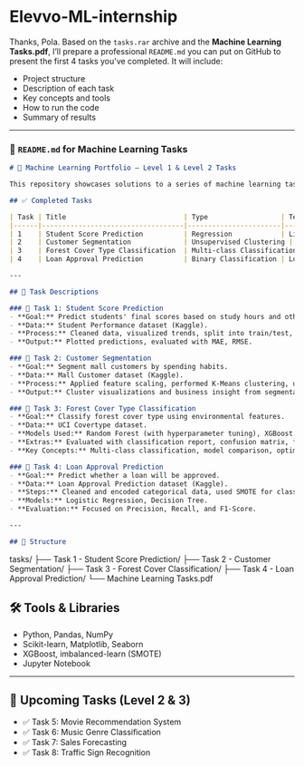# Elevvo-ML-internship


Thanks, Pola. Based on the `tasks.rar` archive and the **Machine Learning Tasks.pdf**, I’ll prepare a professional `README.md` you can put on GitHub to present the first 4 tasks you've completed. It will include:

* Project structure
* Description of each task
* Key concepts and tools
* How to run the code
* Summary of results

---

### 📘 `README.md` for Machine Learning Tasks

```markdown
# 🧠 Machine Learning Portfolio – Level 1 & Level 2 Tasks

This repository showcases solutions to a series of machine learning tasks aimed at building core skills in regression, clustering, classification, and working with imbalanced data. Each task includes data preprocessing, model training, evaluation, and comparison of techniques where applicable.

## ✅ Completed Tasks

| Task | Title                             | Type                  | Techniques & Libraries                    |
|------|-----------------------------------|-----------------------|-------------------------------------------|
| 1    | Student Score Prediction          | Regression            | Linear Regression, Evaluation Metrics     |
| 2    | Customer Segmentation             | Unsupervised Clustering | K-Means, Elbow Method, Silhouette Score |
| 3    | Forest Cover Type Classification  | Multi-class Classification | Random Forest, XGBoost, Hyperparameter Tuning |
| 4    | Loan Approval Prediction          | Binary Classification | Logistic Regression, Decision Tree, SMOTE |

---

## 🧩 Task Descriptions

### 📘 Task 1: Student Score Prediction
- **Goal:** Predict students' final scores based on study hours and other factors.
- **Data:** Student Performance dataset (Kaggle).
- **Process:** Cleaned data, visualized trends, split into train/test, trained linear regression.
- **Output:** Plotted predictions, evaluated with MAE, RMSE.

### 📘 Task 2: Customer Segmentation
- **Goal:** Segment mall customers by spending habits.
- **Data:** Mall Customer dataset (Kaggle).
- **Process:** Applied feature scaling, performed K-Means clustering, used Elbow and Silhouette methods.
- **Output:** Cluster visualizations and business insight from segmentation.

### 📘 Task 3: Forest Cover Type Classification
- **Goal:** Classify forest cover type using environmental features.
- **Data:** UCI Covertype dataset.
- **Models Used:** Random Forest (with hyperparameter tuning), XGBoost.
- **Extras:** Evaluated with classification report, confusion matrix, feature importance plots.
- **Key Concepts:** Multi-class classification, model comparison, optimization.

### 📘 Task 4: Loan Approval Prediction
- **Goal:** Predict whether a loan will be approved.
- **Data:** Loan Approval Prediction dataset (Kaggle).
- **Steps:** Cleaned and encoded categorical data, used SMOTE for class imbalance.
- **Models:** Logistic Regression, Decision Tree.
- **Evaluation:** Focused on Precision, Recall, and F1-Score.

---

## 📂 Structure

```

tasks/
├── Task 1 - Student Score Prediction/
├── Task 2 - Customer Segmentation/
├── Task 3 - Forest Cover Classification/
├── Task 4 - Loan Approval Prediction/
└── Machine Learning Tasks.pdf

## 🛠 Tools & Libraries

* Python, Pandas, NumPy
* Scikit-learn, Matplotlib, Seaborn
* XGBoost, imbalanced-learn (SMOTE)
* Jupyter Notebook

---

## 🚀 Upcoming Tasks (Level 2 & 3)

* ✅ Task 5: Movie Recommendation System
* ✅ Task 6: Music Genre Classification
* ✅ Task 7: Sales Forecasting
* ✅ Task 8: Traffic Sign Recognition
